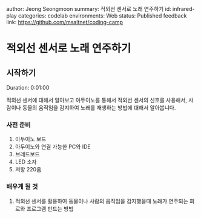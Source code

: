 author: Jeong Seongmoon
summary: 적외선 센서로 노래 연주하기
id: infrared-play
categories: codelab
environments: Web
status: Published
feedback link: https://github.com/msaltnet/coding-camp

# 적외선 센서로 노래 연주하기

## 시작하기
Duration: 0:01:00

적외선 센서에 대해서 알아보고 아두이노를 통해서 적외선 센서의 신호를 사용해서, 사람이나 동물의 움직임을 감지하여 노래를 재생하는 방법에 대해서 알아봅니다.

### 사전 준비
1. 아두이노 보드
1. 아두이노와 연결 가능한 PC와 IDE
1. 브레드보드
1. LED 소자
1. 저항 220옴

### 배우게 될 것
1. 적외선 센서를 활용하여 동물이나 사람의 움직임을 감지했을때 노래가 연주되는 회로와 프로그램 만드는 방법
